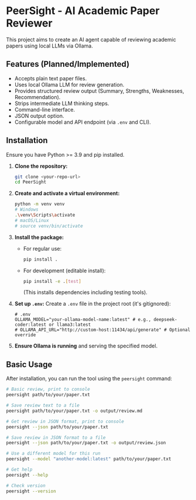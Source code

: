 # PeerSight - AI Academic Paper Reviewer

This project aims to create an AI agent capable of reviewing academic papers using local LLMs via Ollama.

## Features (Planned/Implemented)

*   Accepts plain text paper files.
*   Uses local Ollama LLM for review generation.
*   Provides structured review output (Summary, Strengths, Weaknesses, Recommendation).
*   Strips intermediate LLM thinking steps.
*   Command-line interface.
*   JSON output option.
*   Configurable model and API endpoint (via `.env` and CLI).

## Installation

Ensure you have Python >= 3.9 and pip installed.

1.  **Clone the repository:**
    ```bash
    git clone <your-repo-url>
    cd PeerSight
    ```
2.  **Create and activate a virtual environment:**
    ```bash
    python -m venv venv
    # Windows
    .\venv\Scripts\activate
    # macOS/Linux
    # source venv/bin/activate
    ```
3.  **Install the package:**
    *   For regular use:
        ```bash
        pip install .
        ```
    *   For development (editable install):
        ```bash
        pip install -e .[test]
        ```
        (This installs dependencies including testing tools).

4.  **Set up `.env`:**
    Create a `.env` file in the project root (it's gitignored):
    ```dotenv
    # .env
    OLLAMA_MODEL="your-ollama-model-name:latest" # e.g., deepseek-coder:latest or llama3:latest
    # OLLAMA_API_URL="http://custom-host:11434/api/generate" # Optional override
    ```
5.  **Ensure Ollama is running** and serving the specified model.

## Basic Usage

After installation, you can run the tool using the `peersight` command:

```bash
# Basic review, print to console
peersight path/to/your/paper.txt

# Save review text to a file
peersight path/to/your/paper.txt -o output/review.md

# Get review in JSON format, print to console
peersight --json path/to/your/paper.txt

# Save review in JSON format to a file
peersight --json path/to/your/paper.txt -o output/review.json

# Use a different model for this run
peersight --model "another-model:latest" path/to/your/paper.txt

# Get help
peersight --help

# Check version
peersight --version
```

